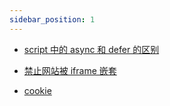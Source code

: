 ```yaml
---
sidebar_position: 1
---
```


- [script 中的 async 和 defer 的区别](./script中的async和defer属性)

- [禁止网站被 iframe 嵌套](./禁止网站被iframe嵌套)

- [cookie](./cookie)
